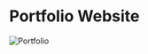 # Portfolio Website

![Portfolio](https://github.com/AhsaanRasheed/Portfolio-Website/assets/71977441/b3bd74f2-7195-4a86-a816-daf84c5e6ed4)
